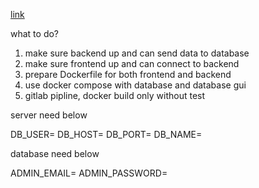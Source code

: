 [link](https://nabendu82.medium.com/create-a-pern-todo-list-e74e3668731f)

what to do?

1. make sure backend up and can send data to database
2. make sure frontend up and can connect to backend
3. prepare Dockerfile for both frontend and backend
4. use docker compose with database and database gui
5. gitlab pipline, docker build only without test

server need below

DB_USER=
DB_HOST=
DB_PORT=
DB_NAME=

database need below

ADMIN_EMAIL=
ADMIN_PASSWORD=